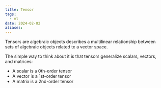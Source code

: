 ```yaml
---
title: Tensor
tags:
  - ml
date: 2024-02-02
aliases:
---
```

Tensors are algebraic objects describes a multilinear relationship between sets of algebraic objects related to a vector space.

The simple way to think about it is that tensors generalize scalars, vectors, and matrices:
- A scalar is a 0th-order tensor
- A vector is a 1st-order tensor
- A matrix is a 2nd-order tensor